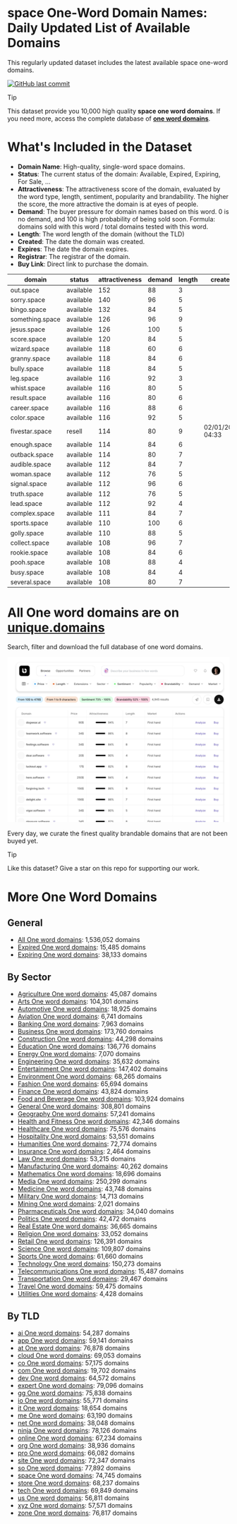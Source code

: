 
# **space One-Word Domain Names**: Daily Updated List of Available Domains

This regularly updated dataset includes the latest available space one-word domains.

[![GitHub last commit](https://img.shields.io/github/last-commit/UniqueDomains/space-oneword-domains.svg?style=flat)]() 

> [!TIP]
> This dataset provide you 10,000 high quality **space one word domains**.
> If you need more, access the complete database of **[one word domains](https://unique.domains?utm_source=github&utm_medium=dataset&utm_campaign=space&utm_content=description.top)**.

# What's Included in the Dataset

- **Domain Name**: High-quality, single-word space domains.
- **Status**: The current status of the domain: Available, Expired, Expiring, For Sale, ...
- **Attractiveness**: The attractiveness score of the domain, evaluated by the word type, length, sentiment, popularity and brandability. The higher the score, the more attractive the domain is at eyes of people.
- **Demand**: The buyer pressure for domain names based on this word. 0 is no demand, and 100 is high probability of being sold soon. Formula: domains sold with this word / total domains tested with this word.
- **Length**: The word length of the domain (without the TLD)
- **Created**: The date the domain was created.
- **Expires**: The date the domain expires.
- **Registrar**: The registrar of the domain.
- **Buy Link**: Direct link to purchase the domain.

| domain          | status    | attractiveness | demand | length | created          | expires          | registrar    | sectors                             |
| --------------- | --------- | -------------- | ------ | ------ | ---------------- | ---------------- | ------------ | ----------------------------------- |
| out.space       | available | 152            | 88     | 3      |                  |                  |              | Business,General,Media,Technology   |
| sorry.space     | available | 140            | 96     | 5      |                  |                  |              | General,Humanities,Medicine         |
| bingo.space     | available | 132            | 84     | 5      |                  |                  |              | Entertainment,Hospitality,Retail    |
| something.space | available | 126            | 96     | 9      |                  |                  |              | Education,General,Media             |
| jesus.space     | available | 126            | 100    | 5      |                  |                  |              | Religion                            |
| score.space     | available | 120            | 84     | 5      |                  |                  |              | Business,Education,Sports           |
| wizard.space    | available | 118            | 60     | 6      |                  |                  |              | Entertainment,Media,Technology      |
| granny.space    | available | 118            | 84     | 6      |                  |                  |              | Entertainment,Media,Retail          |
| bully.space     | available | 118            | 84     | 5      |                  |                  |              | Education                           |
| leg.space       | available | 116            | 92     | 3      |                  |                  |              | Fashion,General,Healthcare,Sports   |
| whist.space     | available | 116            | 80     | 5      |                  |                  |              | Arts,Entertainment,Sports           |
| result.space    | available | 116            | 80     | 6      |                  |                  |              | Business,Media,Science              |
| career.space    | available | 116            | 88     | 6      |                  |                  |              | Business,Education,Media            |
| color.space     | available | 116            | 92     | 5      |                  |                  |              | Arts,Fashion,General                |
| fivestar.space  | resell    | 114            | 80     | 9      | 02/01/2025 04:33 | 02/01/2026 23:59 | Porkbun, LLC | Entertainment,Hospitality,Retail    |
| enough.space    | available | 114            | 84     | 6      |                  |                  |              | Business,Education,General,Retail   |
| outback.space   | available | 114            | 80     | 7      |                  |                  |              | Geography,Media,Travel              |
| audible.space   | available | 112            | 84     | 7      |                  |                  |              | Entertainment,Technology            |
| woman.space     | available | 112            | 76     | 5      |                  |                  |              | Fashion,General,Healthcare          |
| signal.space    | available | 112            | 96     | 6      |                  |                  |              | Media,Technology,Telecommunications |
| truth.space     | available | 112            | 76     | 5      |                  |                  |              | Humanities,Law,Media                |
| lead.space      | available | 112            | 92     | 4      |                  |                  |              | Business,Education,Technology       |
| complex.space   | available | 111            | 84     | 7      |                  |                  |              | Science,Technology                  |
| sports.space    | available | 110            | 100    | 6      |                  |                  |              | Health and Fitness,Media,Sports     |
| golly.space     | available | 110            | 88     | 5      |                  |                  |              | Arts,Media                          |
| collect.space   | available | 108            | 96     | 7      |                  |                  |              | Business,Retail                     |
| rookie.space    | available | 108            | 84     | 6      |                  |                  |              | Entertainment,Media,Sports          |
| pooh.space      | available | 108            | 88     | 4      |                  |                  |              | Entertainment,Media                 |
| busy.space      | available | 108            | 84     | 4      |                  |                  |              | Business,Education,Technology       |
| several.space   | available | 108            | 80     | 7      |                  |                  |              | Business,Education,Media            |

# All One word domains are on [unique.domains](https://unique.domains?utm_source=github&utm_medium=dataset&utm_campaign=space&utm_content=description.bottom)

Search, filter and download the full database of one word domains.

[![Access the only remaining good domain names, before your competitors.](https://github.com/UniqueDomains/space-oneword-domains/blob/main/unique.domains.jpg?raw=true)](https://unique.domains?utm_source=github&utm_medium=dataset&utm_campaign=space&utm_content=description.image)

Every day, we curate the finest quality brandable domains that are not been buyed yet.

> [!TIP]
> Like this dataset? Give a star on this repo for supporting our work.

# More One Word Domains

## General

- [All One word domains](https://github.com/UniqueDomains/oneword-domains): 1,536,052 domains
- [Expired One word domains](https://github.com/UniqueDomains/expired-oneword-domains): 15,485 domains
- [Expiring One word domains](https://github.com/UniqueDomains/expiring-oneword-domains): 38,133 domains
## By Sector

- [Agriculture One word domains](https://github.com/UniqueDomains/agriculture-oneword-domains): 45,087 domains
- [Arts One word domains](https://github.com/UniqueDomains/arts-oneword-domains): 104,301 domains
- [Automotive One word domains](https://github.com/UniqueDomains/automotive-oneword-domains): 18,925 domains
- [Aviation One word domains](https://github.com/UniqueDomains/aviation-oneword-domains): 6,741 domains
- [Banking One word domains](https://github.com/UniqueDomains/banking-oneword-domains): 7,963 domains
- [Business One word domains](https://github.com/UniqueDomains/business-oneword-domains): 173,760 domains
- [Construction One word domains](https://github.com/UniqueDomains/construction-oneword-domains): 44,298 domains
- [Education One word domains](https://github.com/UniqueDomains/education-oneword-domains): 136,776 domains
- [Energy One word domains](https://github.com/UniqueDomains/energy-oneword-domains): 7,070 domains
- [Engineering One word domains](https://github.com/UniqueDomains/engineering-oneword-domains): 35,632 domains
- [Entertainment One word domains](https://github.com/UniqueDomains/entertainment-oneword-domains): 147,402 domains
- [Environment One word domains](https://github.com/UniqueDomains/environment-oneword-domains): 68,265 domains
- [Fashion One word domains](https://github.com/UniqueDomains/fashion-oneword-domains): 65,694 domains
- [Finance One word domains](https://github.com/UniqueDomains/finance-oneword-domains): 43,824 domains
- [Food and Beverage One word domains](https://github.com/UniqueDomains/food-and-beverage-oneword-domains): 103,924 domains
- [General One word domains](https://github.com/UniqueDomains/general-oneword-domains): 308,801 domains
- [Geography One word domains](https://github.com/UniqueDomains/geography-oneword-domains): 57,241 domains
- [Health and Fitness One word domains](https://github.com/UniqueDomains/health-and-fitness-oneword-domains): 42,346 domains
- [Healthcare One word domains](https://github.com/UniqueDomains/healthcare-oneword-domains): 75,576 domains
- [Hospitality One word domains](https://github.com/UniqueDomains/hospitality-oneword-domains): 53,551 domains
- [Humanities One word domains](https://github.com/UniqueDomains/humanities-oneword-domains): 72,774 domains
- [Insurance One word domains](https://github.com/UniqueDomains/insurance-oneword-domains): 2,464 domains
- [Law One word domains](https://github.com/UniqueDomains/law-oneword-domains): 53,215 domains
- [Manufacturing One word domains](https://github.com/UniqueDomains/manufacturing-oneword-domains): 40,262 domains
- [Mathematics One word domains](https://github.com/UniqueDomains/mathematics-oneword-domains): 18,696 domains
- [Media One word domains](https://github.com/UniqueDomains/media-oneword-domains): 250,299 domains
- [Medicine One word domains](https://github.com/UniqueDomains/medicine-oneword-domains): 43,748 domains
- [Military One word domains](https://github.com/UniqueDomains/military-oneword-domains): 14,713 domains
- [Mining One word domains](https://github.com/UniqueDomains/mining-oneword-domains): 2,021 domains
- [Pharmaceuticals One word domains](https://github.com/UniqueDomains/pharmaceuticals-oneword-domains): 34,040 domains
- [Politics One word domains](https://github.com/UniqueDomains/politics-oneword-domains): 42,472 domains
- [Real Estate One word domains](https://github.com/UniqueDomains/real-estate-oneword-domains): 36,665 domains
- [Religion One word domains](https://github.com/UniqueDomains/religion-oneword-domains): 33,052 domains
- [Retail One word domains](https://github.com/UniqueDomains/retail-oneword-domains): 126,391 domains
- [Science One word domains](https://github.com/UniqueDomains/science-oneword-domains): 109,807 domains
- [Sports One word domains](https://github.com/UniqueDomains/sports-oneword-domains): 61,660 domains
- [Technology One word domains](https://github.com/UniqueDomains/technology-oneword-domains): 150,273 domains
- [Telecommunications One word domains](https://github.com/UniqueDomains/telecommunications-oneword-domains): 15,487 domains
- [Transportation One word domains](https://github.com/UniqueDomains/transportation-oneword-domains): 29,467 domains
- [Travel One word domains](https://github.com/UniqueDomains/travel-oneword-domains): 59,475 domains
- [Utilities One word domains](https://github.com/UniqueDomains/utilities-oneword-domains): 4,428 domains
## By TLD

- [ai One word domains](https://github.com/UniqueDomains/ai-oneword-domains): 54,287 domains
- [app One word domains](https://github.com/UniqueDomains/app-oneword-domains): 59,141 domains
- [at One word domains](https://github.com/UniqueDomains/at-oneword-domains): 76,878 domains
- [cloud One word domains](https://github.com/UniqueDomains/cloud-oneword-domains): 69,053 domains
- [co One word domains](https://github.com/UniqueDomains/co-oneword-domains): 57,175 domains
- [com One word domains](https://github.com/UniqueDomains/com-oneword-domains): 19,702 domains
- [dev One word domains](https://github.com/UniqueDomains/dev-oneword-domains): 64,572 domains
- [expert One word domains](https://github.com/UniqueDomains/expert-oneword-domains): 79,096 domains
- [gg One word domains](https://github.com/UniqueDomains/gg-oneword-domains): 75,838 domains
- [io One word domains](https://github.com/UniqueDomains/io-oneword-domains): 55,771 domains
- [it One word domains](https://github.com/UniqueDomains/it-oneword-domains): 18,654 domains
- [me One word domains](https://github.com/UniqueDomains/me-oneword-domains): 63,190 domains
- [net One word domains](https://github.com/UniqueDomains/net-oneword-domains): 38,048 domains
- [ninja One word domains](https://github.com/UniqueDomains/ninja-oneword-domains): 78,126 domains
- [online One word domains](https://github.com/UniqueDomains/online-oneword-domains): 67,234 domains
- [org One word domains](https://github.com/UniqueDomains/org-oneword-domains): 38,936 domains
- [pro One word domains](https://github.com/UniqueDomains/pro-oneword-domains): 66,082 domains
- [site One word domains](https://github.com/UniqueDomains/site-oneword-domains): 72,347 domains
- [so One word domains](https://github.com/UniqueDomains/so-oneword-domains): 77,892 domains
- [space One word domains](https://github.com/UniqueDomains/space-oneword-domains): 74,745 domains
- [store One word domains](https://github.com/UniqueDomains/store-oneword-domains): 68,237 domains
- [tech One word domains](https://github.com/UniqueDomains/tech-oneword-domains): 69,849 domains
- [us One word domains](https://github.com/UniqueDomains/us-oneword-domains): 56,811 domains
- [xyz One word domains](https://github.com/UniqueDomains/xyz-oneword-domains): 57,571 domains
- [zone One word domains](https://github.com/UniqueDomains/zone-oneword-domains): 76,817 domains
        